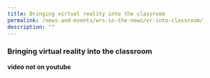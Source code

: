 ```yaml
---
title: Bringing virtual reality into the classroom
permalink: /news-and-events/wrs-in-the-news/vr-into-classroom/
description: ""
---
```

### **Bringing virtual reality into the classroom**

**video not on youtube**


